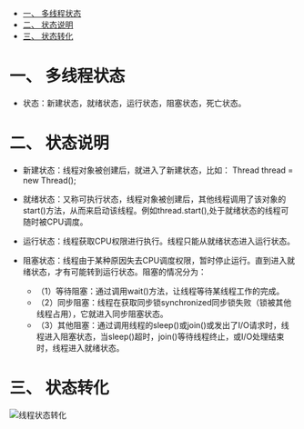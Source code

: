 <!-- GFM-TOC -->
* [一、 多线程状态](#一-多线程状态)
* [二、 状态说明](#二-状态说明)
* [三、 状态转化](#三-状态转化)

<!-- GFM-TOC -->

# 一、 多线程状态

   - 状态：新建状态，就绪状态，运行状态，阻塞状态，死亡状态。

# 二、 状态说明

   - 新建状态：线程对象被创建后，就进入了新建状态，比如： Thread thread = new Thread();
   
   - 就绪状态：又称可执行状态，线程对象被创建后，其他线程调用了该对象的start()方法，从而来启动该线程。例如thread.start(),处于就绪状态的线程可随时被CPU调度。
   
   - 运行状态：线程获取CPU权限进行执行。线程只能从就绪状态进入运行状态。
   
   - 阻塞状态：线程由于某种原因失去CPU调度权限，暂时停止运行。直到进入就绪状态，才有可能转到运行状态。阻塞的情况分为：
   
      - （1）等待阻塞：通过调用wait()方法，让线程等待某线程工作的完成。
      - （2）同步阻塞：线程在获取同步锁synchronized同步锁失败（锁被其他线程占用），它就进入同步阻塞状态。
      - （3）其他阻塞：通过调用线程的sleep()或join()或发出了I/O请求时，线程进入阻塞状态，当sleep()超时，join()等待线程终止，或I/O处理结束时，线程进入就绪状态。

# 三、 状态转化

![线程状态转化](http://dl.iteye.com/upload/picture/pic/116719/7e76cc17-0ad5-3ff3-954e-1f83463519d1.jpg)
